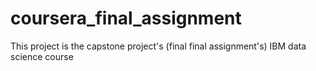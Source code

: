 # coursera_final_assignment
This project is the capstone project's (final final assignment's) IBM data science course
